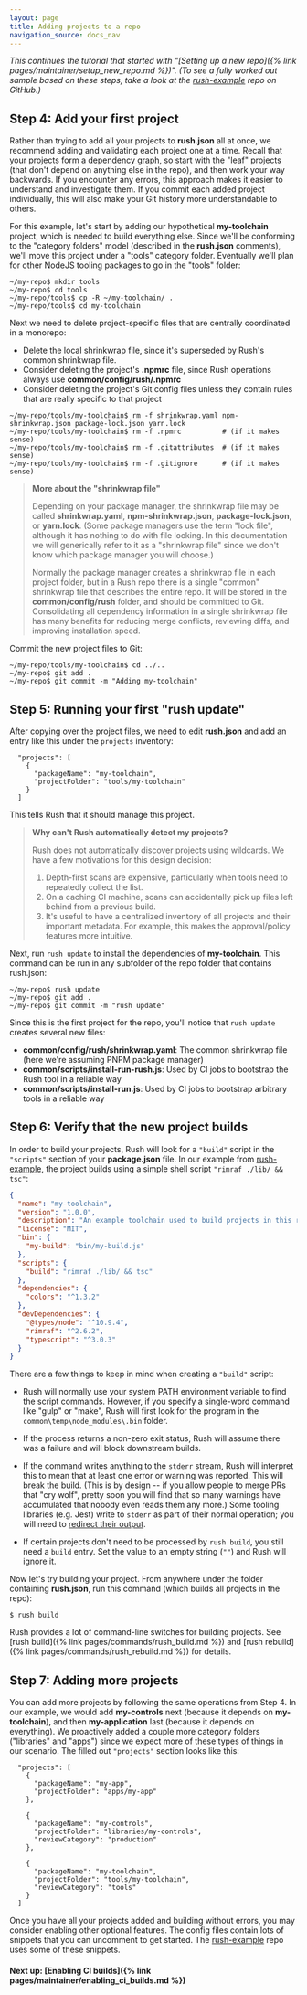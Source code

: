 ```yaml
---
layout: page
title: Adding projects to a repo
navigation_source: docs_nav
---
```


*This continues the tutorial that started with "[Setting up a new repo]({% link pages/maintainer/setup_new_repo.md %})".  (To see a fully worked out sample based on these steps, take a look at the [rush-example](https://github.com/microsoft/rush-example) repo on GitHub.)*

## Step 4: Add your first project

Rather than trying to add all your projects to **rush.json** all at once, we recommend adding and validating each project one at a time.  Recall that your projects form a [dependency graph](https://en.wikipedia.org/wiki/Dependency_graph), so start with the "leaf" projects (that don't depend on anything else in the repo), and then work your way backwards.  If you encounter any errors, this approach makes it easier to understand and investigate them.  If you commit each added project individually, this will also make your Git history more understandable to others.

For this example, let's start by adding our hypothetical **my-toolchain** project, which is needed to build everything else.  Since we'll be conforming to the "category folders" model (described in the **rush.json** comments), we'll move this project under a "tools" category folder.  Eventually we'll plan for other NodeJS tooling packages to go in the "tools" folder:

```
~/my-repo$ mkdir tools
~/my-repo$ cd tools
~/my-repo/tools$ cp -R ~/my-toolchain/ .
~/my-repo/tools$ cd my-toolchain
```

Next we need to delete project-specific files that are centrally coordinated in a monorepo:

- Delete the local shrinkwrap file, since it's superseded by Rush's common shrinkwrap file.
- Consider deleting the project's **.npmrc** file, since Rush operations always use **common/config/rush/.npmrc**
- Consider deleting the project's Git config files unless they contain rules that are really specific to that project


```
~/my-repo/tools/my-toolchain$ rm -f shrinkwrap.yaml npm-shrinkwrap.json package-lock.json yarn.lock
~/my-repo/tools/my-toolchain$ rm -f .npmrc          # (if it makes sense)
~/my-repo/tools/my-toolchain$ rm -f .gitattributes  # (if it makes sense)
~/my-repo/tools/my-toolchain$ rm -f .gitignore      # (if it makes sense)
```

> **More about the "shrinkwrap file"**
>
> Depending on your package manager, the shrinkwrap file may be called **shrinkwrap.yaml**,
> **npm-shrinkwrap.json**, **package-lock.json**, or **yarn.lock**.  (Some package managers use the
> term "lock file", although it has nothing to do with file locking.  In this documentation we will
> generically refer to it as a "shrinkwrap file" since we don't know which package manager you will choose.)
>
> Normally the package manager creates a shrinkwrap file in each project folder, but in a Rush repo
> there is a single "common" shrinkwrap file that describes the entire repo.  It will be stored in
> the **common/config/rush** folder, and should be committed to Git.  Consolidating all dependency
> information in a single shrinkwrap file has many benefits for reducing merge conflicts, reviewing diffs,
> and improving installation speed.

Commit the new project files to Git:

```
~/my-repo/tools/my-toolchain$ cd ../..
~/my-repo$ git add .
~/my-repo$ git commit -m "Adding my-toolchain"
```

## Step 5: Running your first "rush update"

After copying over the project files, we need to edit **rush.json** and add an entry like this under the `projects` inventory:

```jsonc
  "projects": [
    {
      "packageName": "my-toolchain",
      "projectFolder": "tools/my-toolchain"
    }
  ]
```

This tells Rush that it should manage this project.

> **Why can't Rush automatically detect my projects?**
>
> Rush does not automatically discover projects using wildcards.  We have a few motivations for this
> design decision:
> 1. Depth-first scans are expensive, particularly when tools need to repeatedly collect the list.
> 2. On a caching CI machine, scans can accidentally pick up files left behind from a previous build.
> 3. It's useful to have a centralized inventory of all projects and their important metadata.
>    For example, this makes the approval/policy features more intuitive.

Next, run `rush update` to install the dependencies of **my-toolchain**.  This command can be run in
any subfolder of the repo folder that contains rush.json:

```
~/my-repo$ rush update
~/my-repo$ git add .
~/my-repo$ git commit -m "rush update"
```
Since this is the first project for the repo, you'll notice that `rush update` creates several new files:

- **common/config/rush/shrinkwrap.yaml**: The common shrinkwrap file (here we're assuming PNPM package manager)
- **common/scripts/install-run-rush.js**: Used by CI jobs to bootstrap the Rush tool in a reliable way
- **common/scripts/install-run.js**: Used by CI jobs to bootstrap arbitrary tools in a reliable way


## Step 6: Verify that the new project builds

In order to build your projects, Rush will look for a `"build"` script in the `"scripts"` section of your **package.json** file.  In our example from [rush-example](https://github.com/microsoft/rush-example), the project builds using a simple shell script `"rimraf ./lib/ && tsc"`:

```json
{
  "name": "my-toolchain",
  "version": "1.0.0",
  "description": "An example toolchain used to build projects in this repo",
  "license": "MIT",
  "bin": {
    "my-build": "bin/my-build.js"
  },
  "scripts": {
    "build": "rimraf ./lib/ && tsc"
  },
  "dependencies": {
    "colors": "^1.3.2"
  },
  "devDependencies": {
    "@types/node": "^10.9.4",
    "rimraf": "^2.6.2",
    "typescript": "^3.0.3"
  }
}
```

There are a few things to keep in mind when creating a `"build"` script:

* Rush will normally use your system PATH environment variable to find the script commands.  However, if you specify a single-word command like "gulp" or "make", Rush will first look for the program in the `common\temp\node_modules\.bin` folder.

* If the process returns a non-zero exit status, Rush will assume there was a failure and will block downstream builds.

* If the command writes anything to the `stderr` stream, Rush will interpret this to mean that at least one error or warning was reported.  This will break the build.  (This is by design -- if you allow people to merge PRs that "cry wolf", pretty soon you will find that so many warnings have accumulated that nobody even reads them any more.)  Some tooling libraries (e.g. Jest) write to `stderr` as part of their normal operation; you will need to [redirect their output](https://github.com/microsoft/rushstack/blob/master/core-build/gulp-core-build/src/tasks/JestReporter.ts).

* If certain projects don't need to be processed by `rush build`, you still need a `build` entry.  Set the value to an empty string (`""`) and Rush will ignore it.

Now let's try building your project.  From anywhere under the folder containing **rush.json**, run this command (which builds all projects in the repo):

```
$ rush build
```

Rush provides a lot of command-line switches for building projects.  See [rush build]({% link pages/commands/rush_build.md %}) and [rush rebuild]({% link pages/commands/rush_rebuild.md %}) for details.


## Step 7: Adding more projects

You can add more projects by following the same operations from Step 4.  In our example, we would add **my-controls** next (because it depends on **my-toolchain**), and then **my-application** last (because it depends on everything).  We proactively added a couple more category folders ("libraries" and "apps") since we expect more of these types of things in our scenario. The filled out `"projects"` section looks like this:

```jsonc
  "projects": [
    {
      "packageName": "my-app",
      "projectFolder": "apps/my-app"
    },

    {
      "packageName": "my-controls",
      "projectFolder": "libraries/my-controls",
      "reviewCategory": "production"
    },

    {
      "packageName": "my-toolchain",
      "projectFolder": "tools/my-toolchain",
      "reviewCategory": "tools"
    }
  ]
```

Once you have all your projects added and building without errors, you may consider enabling other optional features.  The config files contain lots of snippets that you can uncomment to get started.  The [rush-example](https://github.com/microsoft/rush-example) repo uses some of these snippets.

#### Next up: [Enabling CI builds]({% link pages/maintainer/enabling_ci_builds.md %})
